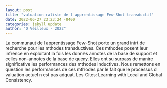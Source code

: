 ```yaml
--- 
layout: post 
title: "valuation raliste de l apprentissage Few-Shot transductif" 
date: 2022-06-27 23:23:24 -0400 
categories: jekyll update 
author: "O Veilleux - 2022" 
--- 
```

La communaut de l apprentissage Few-Shot porte un grand intrt de recherche pour les mthodes transductives. Ces mthodes posent leur infrence en exploitant la fois les donnes annotes de la base de support et celles non-annotes de la base de query. Elles ont su surpass de manire significative les performances des mthodes inductives. Nous remettons en question les performances de ces mthodes par le fait que le processus d valuation actuel n est pas adquat. Les Cites: Learning with Local and Global Consistency.